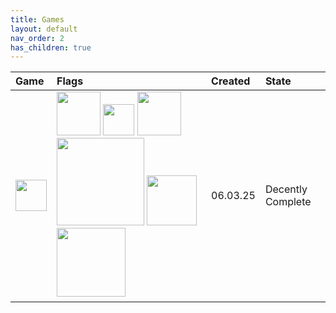```yaml
---
title: Games
layout: default
nav_order: 2
has_children: true
---
```


| Game                                                                                                                                                                                        | Flags                                                                                                                                                                                                                                                                                                                                                                                                                                                                  | Created  | State             |
|:--------------------------------------------------------------------------------------------------------------------------------------------------------------------------------------------|:-----------------------------------------------------------------------------------------------------------------------------------------------------------------------------------------------------------------------------------------------------------------------------------------------------------------------------------------------------------------------------------------------------------------------------------------------------------------------|:---------|:------------------|
| <a href="https://vxrpenter.github.io/Optimization-Wiki/wiki/games/monster-hunter-wilds.html"><img width="50" width="187" src="/Optimization-Wiki/assets/games/monster-hunter-card.jpg"></a> | <img width="70" src="/Optimization-Wiki/assets/flags/windows.png">&nbsp;<img width="50" src="/Optimization-Wiki/assets/flags/linux.png">&nbsp;<img width="70" src="/Optimization-Wiki/assets/flags/modding.png">&nbsp;<img width="140" src="/Optimization-Wiki/assets/flags/settings-optimization.png">&nbsp;<img width="80" src="/Optimization-Wiki/assets/flags/reshading.png">&nbsp;<img width="110" src="/Optimization-Wiki/assets/flags/uncomplicated.png">&nbsp; | 06.03.25 | Decently Complete |